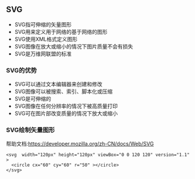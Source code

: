 ## SVG
* SVG指可伸缩的矢量图形
* SVG用来定义用于网络的基于网络的图形
* SVG使用XML格式定义图形
* SVG图像在放大或缩小的情况下图片质量不会有损失
* SVG是万维网联盟的标准

### SVG的优势
* SVG可以通过文本编辑器来创建和修改
* SVG图像可以被搜索、索引、脚本化或压缩
* SVG是可伸缩的
* SVG图像在任何分辨率的情况下被高质量打印
* SVG可在图片部改变质量的情况下放大或缩小

### SVG绘制矢量图形
帮助文档:https://developer.mozilla.org/zh-CN/docs/Web/SVG
```
<svg  width="120px" height="120px" viewBox="0 0 120 120" version="1.1" >
  <circle cx="60" cy="60" r="50" ></circle>
</svg>
```

